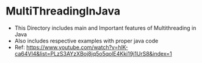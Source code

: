 # MultiThreadingInJava

* This Directory includes main and Important features of Multithreading in Java
* Also includes respective examples with proper java code
* Ref: https://www.youtube.com/watch?v=hlK-ca64VI4&list=PLzS3AYzXBoj8jq5o5qolE4Kki19j1UrS8&index=1
